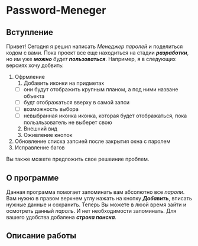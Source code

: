 # Password-Meneger

## Вступление
Привет! Сегодня я решил написать *Менеджер паролей* и поделиться кодом с вами. Пока проект все еще находиться на стадии _**разработки**_, но им уже _**можно** будет **пользоваться**_. Например, я в следующих версиях хочу добвить:
1. Офрмление
    1. Добавить иконки на придметах
      - [ ] они будут отображить крупным планом, а под ними назване объекта
      - [ ] будт отображаться вверху в самой запси
      - [ ] возможность выбора
      - [ ] невыбранная иконка иконка, которая будет отображаться, пока пользльзователь не выберет свою
    2. Внешний вид
    3. Оживление кнопок
2. Обновление списка запсией после закрытия окна с паролем
3. Исправление багов

Вы также можете предложить свое решеиние проблем.

## О программе
Данная программа помогает запоминать вам абсолютно все *пароли*. Вам нужно в правом верхнем углу нажать на кнопку _**Добавить**_, вписать нужные данные и сохранить. Теперь Вы можете в люой время зайти и осмотреть данный _пароль_. И нет необходимости запоминать. Для вашего удобства добалена _**строка поиска**_.

## Описание работы
